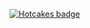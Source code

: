 [![Hotcakes badge](https://www.hotcakesbot.com/badge/DrewGoldsberry/ArtMagizineUs)](http://www.hotcakesbot.com/)

